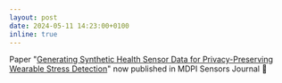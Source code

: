 ```yaml
---
layout: post
date: 2024-05-11 14:23:00+0100
inline: true
---
```


Paper "<a href="https://www.mdpi.com/1424-8220/24/10/3052" target="_blank">Generating Synthetic Health Sensor Data for Privacy-Preserving Wearable Stress Detection</a>" now published in MDPI Sensors Journal 🎉 